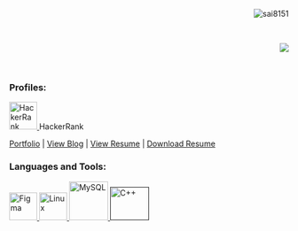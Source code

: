 <html>
<head>

</head>
<body >
<!--
**sai8151/sai8151** is a ✨ _special_ ✨ repository because its `README.md` (this file) appears on your GitHub profile.
### Hi there 👋
Here are some ideas to get you started:

- 🔭 I’m currently working on ...
- 🌱 I’m currently learning ...
- 👯 I’m looking to collaborate on ...
- 🤔 I’m looking for help with ...
- 💬 Ask me about ...
- 📫 How to reach me: ...
- 😄 Pronouns: ...
- ⚡ Fun fact: ...
<h3 align="left">Connect with me:</h3>
-->
<p align="right"> <img src="https://komarev.com/ghpvc/?username=sai8151&label=Profile%20views&color=0e75b6&style=flat" alt="sai8151"/> </p>
<br>
<p align="right">
<img src="https://komarev.com/ghpvc/?username=sai8151&color=orange"/>
</p>
<br>
<!--
<img align="right" src="https://epidotic-masts.000webhostapp.com/earthSVG.svg" width="150" height="150" style="background-color:"white"/>
-->





<!-- Profile Links -->
<h3 align="left">Profiles:</h3>
<p align="left">
  <a href="https://www.hackerrank.com/saikiranreddy812" target="_blank">
    <img src="https://epidotic-masts.000webhostapp.com/hackerrank-svgrepo-com.svg" alt="HackerRank" width="50" height="50">
  </a>
  HackerRank
</p>
<p align="left">
  
  <a href="https://saikiranreddy.info/portfolio/" target="_blank">Portfolio</a> |
  <a href="https://saikiranreddy.info/blog" target="_blank">View Blog</a> |
  <a href="https://saikiranreddy.info/" target="_blank">View Resume</a> |
  <a href="https://sai8151.github.io/sai8151/res1.htm1l.pdf" target="_blank">Download Resume</a>
</p>

<!-- Languages and Tools -->
<h3 align="left">Languages and Tools:</h3>
<p align="left">
  <a href="https://www.figma.com/" target="_blank">
    <img src="https://upload.wikimedia.org/wikipedia/commons/3/33/Figma-logo.svg" alt="Figma" width="50" height="50">
  </a>
  <a href="https://www.linux.org/" target="_blank">
    <img src="https://upload.wikimedia.org/wikipedia/commons/3/35/Tux.svg" alt="Linux" width="50" height="50">
  </a>
  <a href="https://www.mysql.com/" target="_blank">
    <img src="https://www.svgrepo.com/show/303251/mysql-logo.svg" alt="MySQL" width="70" height="70">
  </a>
  <a href="" target="_blank">
    <img src="https://www.svgrepo.com/show/315648/c-plus-plus.svg" alt="C++" width="70" height="60">
  </a>
</p>
